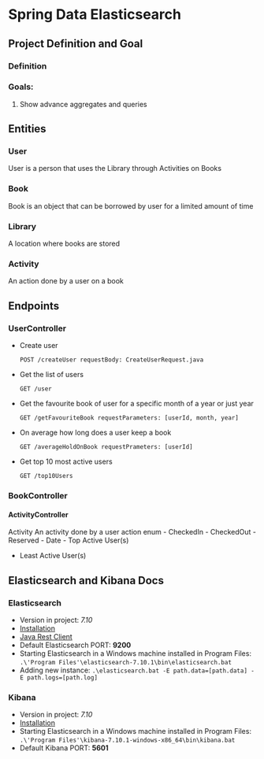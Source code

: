 # Spring Data Elasticsearch
## Project Definition and Goal
### Definition

### Goals:
1. Show advance aggregates and queries

## Entities
### User
User is a person that uses the Library through Activities on Books
### Book
Book is an object that can be borrowed by user for a limited amount of time
### Library
A location where books are stored
### Activity
An action done by a user on a book



##  Endpoints
### UserController
- Create user
   
    `POST /createUser requestBody: CreateUserRequest.java`

- Get the list of users

  `GET /user`

- Get the favourite book of user for a specific month of a year or just year

  `GET /getFavouriteBook requestParameters: [userId, month, year]`

- On average how long does a user keep a book
  
  `GET /averageHoldOnBook requestPrameters: [userId]`

- Get top 10 most active users
  
  `GET /top10Users`

### BookController

#### ActivityController


  Activity An activity done by a user action enum - CheckedIn - CheckedOut - Reserved - Date - Top
  Active User(s)
  - Least Active User(s)

## Elasticsearch and Kibana Docs
### Elasticsearch
- Version in project: _7.10_
- [Installation](https://www.elastic.co/guide/en/elasticsearch/reference/current/install-elasticsearch.html)
- [Java Rest Client](https://www.elastic.co/guide/en/elasticsearch/client/java-rest/current/index.html)
- Default Elasticsearch PORT: **9200**
- Starting Elasticsearch in a Windows machine installed in Program Files: `.\'Program Files'\elasticsearch-7.10.1\bin\elasticsearch.bat`
- Adding new instance: `.\elasticsearch.bat -E path.data=[path.data] -E path.logs=[path.log]`

### Kibana
- Version in project: _7.10_
- [Installation](https://www.elastic.co/guide/en/kibana/current/install.html)
- Starting Elasticsearch in a Windows machine installed in Program Files: `.\'Program Files'\kibana-7.10.1-windows-x86_64\bin\kibana.bat`
- Default Kibana PORT: **5601**
